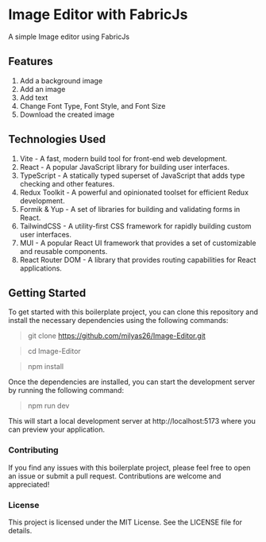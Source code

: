 # Image Editor with FabricJs

A simple Image editor using FabricJs

## Features
1. Add a background image
2. Add an image
3. Add text
4. Change Font Type, Font Style, and Font Size
5. Download the created image


## Technologies Used
1. Vite - A fast, modern build tool for front-end web development.
2. React - A popular JavaScript library for building user interfaces.
3. TypeScript - A statically typed superset of JavaScript that adds type checking and other features.
4. Redux Toolkit - A powerful and opinionated toolset for efficient Redux development.
5. Formik & Yup - A set of libraries for building and validating forms in React.
6. TailwindCSS - A utility-first CSS framework for rapidly building custom user interfaces.
7. MUI - A popular React UI framework that provides a set of customizable and reusable components.
8. React Router DOM - A library that provides routing capabilities for React applications.

## Getting Started

To get started with this boilerplate project, you can clone this repository and install the necessary dependencies using the following commands:

> git clone https://github.com/milyas26/Image-Editor.git

> cd Image-Editor

> npm install

Once the dependencies are installed, you can start the development server by running the following command:

> npm run dev

This will start a local development server at http://localhost:5173 where you can preview your application.

### Contributing
If you find any issues with this boilerplate project, please feel free to open an issue or submit a pull request. Contributions are welcome and appreciated!

### License
This project is licensed under the MIT License. See the LICENSE file for details.
